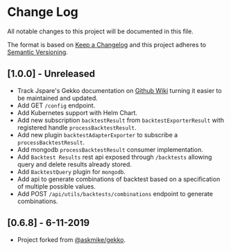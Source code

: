 # Change Log
All notable changes to this project will be documented in this file.

The format is based on [Keep a Changelog](http://keepachangelog.com/) 
and this project adheres to [Semantic Versioning](http://semver.org/).

## [1.0.0] - Unreleased

- Track Jspare's Gekko documentation on [Github Wiki](https://github.com/jspare-projects/gekko/wiki) turning it easier to be maintained and updated.
- Add GET `/config` endpoint.
- Add Kubernetes support with Helm Chart.
- Add new subscription `backtestResult` from `backtestExporterResult` with registered handle `processBacktestResult`.
- Add new plugin `backtestAdapterExporter` to subscribe a `processBacktestResult`. 
- Add mongodb `processBacktestResult` consumer implementation.
- Add `Backtest Results` rest api exposed through `/backtests` allowing query and delete results already stored.
- Add `BacktestQuery` plugin for `mongodb`.
- Add api to generate combinations of backtest based on a specification of multiple possible values. 
- Add POST `/api/utils/backtests/combinations` endpoint to generate combinations.

## [0.6.8] - 6-11-2019

- Project forked from [@askmike/gekko](https://github.com/askmike/gekko).
